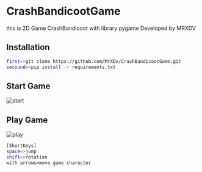 # CrashBandicootGame
this is 2D Game CrashBandicoot with library pygame Developed by MRXDV
## Installation
```bash
first=>git clone https://github.com/MrXDv/CrashBandicootGame.git
secound=>pip install -r requirements.txt
```
## Start Game
![start](https://user-images.githubusercontent.com/63051195/127717948-b946d674-3146-4647-8395-03cc4703b088.png)
## Play Game
![play](https://user-images.githubusercontent.com/63051195/127717992-51835d16-6a91-4f86-84e1-0ff5f3c58c7f.png)
```bash
[ShortKeys]
space=>jump
shift=>rotation
with arrows=move game charecter
```
